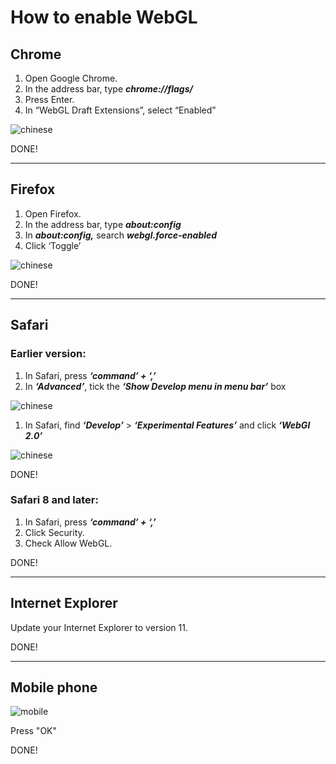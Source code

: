 # How to enable WebGL

## Chrome

1. Open Google Chrome. 
2. In the address bar, type ***chrome://flags/***
3. Press Enter. 
4. In “WebGL Draft Extensions”, select “Enabled”

![chinese](./static/webgl1.png)

DONE!

---

## Firefox

1. Open Firefox. 
2. In the address bar, type ***about:config***
3. In ***about:config,*** search ***webgl.force-enabled***
4. Click ‘Toggle’

![chinese](./static/webgl2.png)

DONE!

---

## Safari

### Earlier version:

1. In Safari, press ***‘command’ + ‘,’***
2. In ***‘Advanced’***, tick the ***‘Show Develop menu in menu bar’*** box

![chinese](./static/webgl5.png)

1. In Safari, find ***‘Develop’*** > ***‘Experimental Features’*** and click ***‘WebGl 2.0’***

![chinese](./static/webgl6.png)

DONE!

### Safari 8 and later:

1. In Safari, press ***‘command’ + ‘,’***
2. Click Security.
3. Check Allow WebGL.

DONE!

---

## Internet Explorer

Update your Internet Explorer to version 11. 

DONE!

---

## Mobile phone

![mobile](./static/webgl.png)

Press "OK"

DONE!
